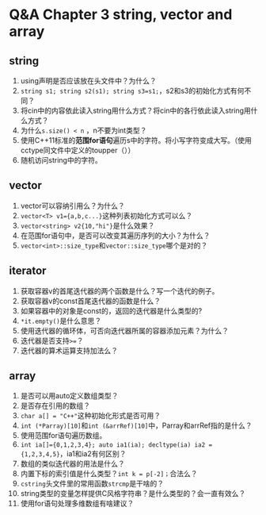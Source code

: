 # Q&A Chapter 3 string, vector and array

## string

1. using声明是否应该放在头文件中？为什么？
2. `string s1; string s2(s1); string s3=s1;`，s2和s3的初始化方式有何不同？
3. 将cin中的内容依此读入string用什么方式？将cin中的各行依此读入string用什么方式？
4. 为什么`s.size() < n` ，n不要为int类型？
5. 使用C++11标准的**范围for语句**遍历s中的字符。将小写字符变成大写。（使用cctype同文件中定义的toupper（））
6. 随机访问string中的字符。

## vector

1. vector可以容纳引用么？为什么？
2. `vector<T> v1={a,b,c...}`这种列表初始化方式可以么？
3. `vector<string> v2{10,"hi"}`是什么效果？
4. 在范围for语句中，是否可以改变其遍历序列的大小？为什么？
5. `vector<int>::size_type`和`vector::size_type`哪个是对的？

## iterator

1. 获取容器v的首尾迭代器的两个函数是什么？写一个迭代的例子。
2. 获取容器v的const首尾迭代器的函数是什么？
3. 如果容器中的对象是const的，返回的迭代器是什么类型的?
4. `*it.empty()`是什么意思？
5. 使用迭代器的循环体，可否向迭代器所属的容器添加元素？为什么？
6. 迭代器是否支持`>=`？
7. 迭代器的算术运算支持加法么？

## array

1. 是否可以用auto定义数组类型？
2. 是否存在引用的数组？
3. `char a[] = "C++"`这种初始化形式是否可用？
4. `int (*Parray)[10]`和`int (&arrRef)[10]`中，Parray和arrRef指的是什么？
5. 使用范围for语句遍历数组。
6. `int ia[]={0,1,2,3,4}; auto ia1(ia); decltype(ia) ia2 = {1,2,3,4,5}`，ia1和ia2有何区别？
7. 数组的类似迭代器的用法是什么？
8. 内置下标的索引值是什么类型？`int k = p[-2]；`合法么？
9. `cstring`头文件里的常用函数`strcmp`是干啥的？
10. string类型的变量怎样提供C风格字符串？是什么类型的？会一直有效么？
11. 使用for语句处理多维数组有啥建议？